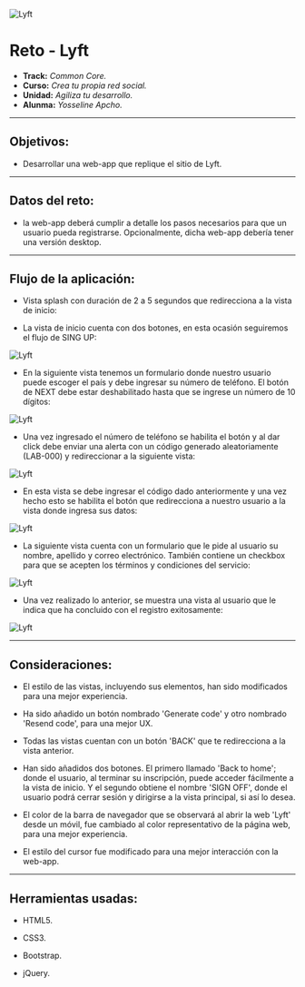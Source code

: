 ![Lyft](assets/images/logo-pink.png)

# Reto - Lyft

* **Track:** _Common Core._
* **Curso:** _Crea tu propia red social._
* **Unidad:** _Agiliza tu desarrollo._
* **Alunma:** _Yosseline Apcho._

***

## Objetivos:

- Desarrollar una web-app que replique el sitio de Lyft.

***

## Datos del reto:

- la web-app deberá cumplir a detalle los pasos necesarios para que un usuario pueda registrarse. Opcionalmente, dicha web-app debería tener una versión desktop.

***

## Flujo de la aplicación:

* Vista splash con duración de 2 a 5 segundos que redirecciona a la vista de inicio:

* La vista de inicio cuenta con dos botones, en esta ocasión seguiremos el flujo de SING UP:

![Lyft](assets/images/splash.png)

* En la siguiente vista tenemos un formulario donde nuestro usuario puede escoger el país y debe ingresar su número de teléfono. El botón de NEXT debe estar deshabilitado hasta que se ingrese un número de 10 dígitos:

![Lyft](assets/images/ingreso-numero.png)

* Una vez ingresado el número de teléfono se habilita el botón y al dar click debe enviar una alerta con un código generado aleatoriamente (LAB-000) y redireccionar a la siguiente vista:

![Lyft](assets/images/generacion-codigo.png)

* En esta vista se debe ingresar el código dado anteriormente y una vez hecho esto se habilita el botón que redirecciona a nuestro usuario a la vista donde ingresa sus datos:

![Lyft](assets/images/verificacion-numero.png)

* La siguiente vista cuenta con un formulario que le pide al usuario su nombre, apellido y correo electrónico. También contiene un checkbox para que se acepten los términos y condiciones del servicio:

![Lyft](assets/images/ingreso-datos.png)

* Una vez realizado lo anterior, se muestra una vista al usuario que le indica que ha concluido con el registro exitosamente:

![Lyft](assets/images/final.png)

***

## Consideraciones:

- El estilo de las vistas, incluyendo sus elementos, han sido modificados para una mejor experiencia.

- Ha sido añadido un botón nombrado 'Generate code' y otro nombrado 'Resend code', para una mejor UX.

- Todas las vistas cuentan con un botón 'BACK' que te redirecciona a la vista anterior.

- Han sido añadidos dos botones. El primero llamado 'Back to home'; donde el usuario, al terminar su inscripción, puede acceder fácilmente a la vista de inicio. Y el segundo obtiene el nombre 'SIGN OFF', donde el usuario podrá cerrar sesión y dirigirse a la vista principal, si así lo desea.

- El color de la barra de navegador que se observará al abrir la web 'Lyft' desde un móvil, fue cambiado al color representativo de la página web, para una mejor experiencia.

- El estilo del cursor fue modificado para una mejor interacción con la web-app.

***

## Herramientas usadas:

- HTML5.

- CSS3.

- Bootstrap.

- jQuery.
